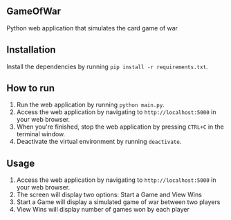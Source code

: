 ## GameOfWar
Python web application that simulates the card game of war


## Installation
Install the dependencies by running `pip install -r requirements.txt`.

## How to run

1. Run the web application by running `python main.py`.
2. Access the web application by navigating to `http://localhost:5000` in your web browser.
3. When you're finished, stop the web application by pressing `CTRL+C` in the terminal window.
4. Deactivate the virtual environment by running `deactivate`.

## Usage

1. Access the web application by navigating to `http://localhost:5000` in your web browser.
2. The screen will display two options: Start a Game and View Wins
3. Start a Game will display a simulated game of war between two players
4. View Wins will display number of games won by each player
